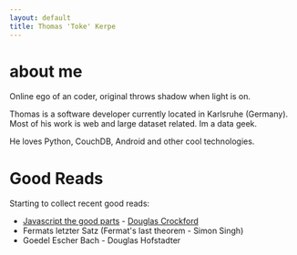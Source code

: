 ```yaml
---
layout: default
title: Thomas 'Toke' Kerpe
---
```


about me
========

Online ego of an coder, original throws shadow when light is on.  

Thomas is a software developer currently located in Karlsruhe (Germany). Most of his work is web and large dataset related. Im a data geek. 

He loves Python, CouchDB, Android and other cool technologies.

Good Reads
==========

Starting to collect recent good reads:

 * [Javascript the good parts](http://javascript.crockford.com/) - [Douglas Crockford](http://crockford.com/)
 * Fermats letzter Satz (Fermat's last theorem - Simon Singh)
 * Goedel Escher Bach - Douglas Hofstadter
